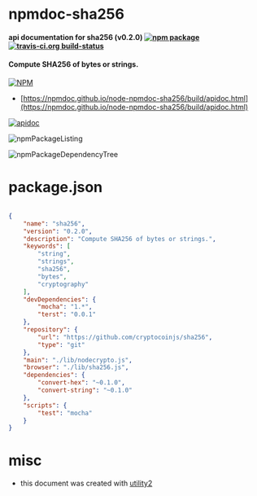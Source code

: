 # npmdoc-sha256

#### api documentation for  sha256 (v0.2.0)  [![npm package](https://img.shields.io/npm/v/npmdoc-sha256.svg?style=flat-square)](https://www.npmjs.org/package/npmdoc-sha256) [![travis-ci.org build-status](https://api.travis-ci.org/npmdoc/node-npmdoc-sha256.svg)](https://travis-ci.org/npmdoc/node-npmdoc-sha256)

#### Compute SHA256 of bytes or strings.

[![NPM](https://nodei.co/npm/sha256.png?downloads=true&downloadRank=true&stars=true)](https://www.npmjs.com/package/sha256)

- [https://npmdoc.github.io/node-npmdoc-sha256/build/apidoc.html](https://npmdoc.github.io/node-npmdoc-sha256/build/apidoc.html)

[![apidoc](https://npmdoc.github.io/node-npmdoc-sha256/build/screenCapture.buildCi.browser.%252Ftmp%252Fbuild%252Fapidoc.html.png)](https://npmdoc.github.io/node-npmdoc-sha256/build/apidoc.html)

![npmPackageListing](https://npmdoc.github.io/node-npmdoc-sha256/build/screenCapture.npmPackageListing.svg)

![npmPackageDependencyTree](https://npmdoc.github.io/node-npmdoc-sha256/build/screenCapture.npmPackageDependencyTree.svg)



# package.json

```json

{
    "name": "sha256",
    "version": "0.2.0",
    "description": "Compute SHA256 of bytes or strings.",
    "keywords": [
        "string",
        "strings",
        "sha256",
        "bytes",
        "cryptography"
    ],
    "devDependencies": {
        "mocha": "1.*",
        "terst": "0.0.1"
    },
    "repository": {
        "url": "https://github.com/cryptocoinjs/sha256",
        "type": "git"
    },
    "main": "./lib/nodecrypto.js",
    "browser": "./lib/sha256.js",
    "dependencies": {
        "convert-hex": "~0.1.0",
        "convert-string": "~0.1.0"
    },
    "scripts": {
        "test": "mocha"
    }
}
```



# misc
- this document was created with [utility2](https://github.com/kaizhu256/node-utility2)
